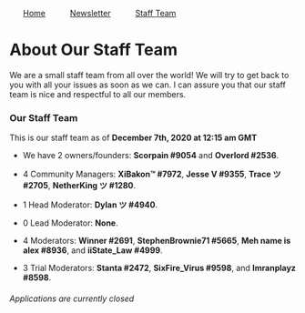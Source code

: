 <nav>
  <ul>
    <a href='https://gac-d.github.io/GAC-Website/'>Home</a>
    &nbsp;&nbsp;&nbsp;&nbsp;&nbsp;&nbsp;&nbsp;&nbsp;&nbsp;&nbsp;<a href='https://gac-d.github.io/GAC-Website/newsletter'>Newsletter</a>
    &nbsp;&nbsp;&nbsp;&nbsp;&nbsp;&nbsp;&nbsp;&nbsp;&nbsp;&nbsp;<a href='https://gac-d.github.io/GAC-Website/staff-team'>Staff Team</a>
  </ul>
</nav>

# About Our Staff Team

We are a small staff team from all over the world!
We will try to get back to you with all your issues as soon as we can.
I can assure you that our staff team is nice and respectful to all our members.

### Our Staff Team
This is our staff team as of **December 7th, 2020 at 12:15 am GMT**

 - We have 2 owners/founders: **Scorpain #9054** and **Overlord #2536**.
 
 - 4 Community Managers: **XiBakon™ #7972**, **Jesse V #9355**, **Trace ツ #2705**, **NetherKing ツ #1280**.
 
 - 1 Head Moderator: **Dylan ツ #4940**.
 
 - 0 Lead Moderator: **None**.
 
 - 4 Moderators: **Winner #2691**, **StephenBrownie71 #5665**, **Meh name is alex #8936**, and **iiState_Law #4999**.
 
 - 3 Trial Moderators: **Stanta #2472**, **SixFire_Virus #9598**, and **Imranplayz #8598**.


###### *Applications are currently closed*
